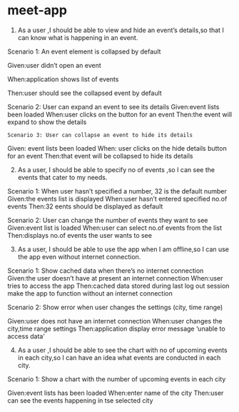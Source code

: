 # meet-app
1)	As a user ,I should be able to view and hide an event’s details,so that I can know  what is happening in an event.

Scenario 1: An event element is collapsed by default

Given:user didn’t open an event

When:application shows list of events

Then:user should see the collapsed event by default

Scenario 2: User can expand an event to see its details
Given:event lists been loaded
When:user clicks on the button for an event
Then:the event will expand to show the details

	Scenario 3: User can collapse an event to hide its details
Given: event lists been loaded
When: user clicks on the hide details button for an event
Then:that event will be collapsed to hide its details


2)	As a user, I should be able to specify no of events ,so I can see the events that cater to my needs.

Scenario 1: When user hasn’t specified a number, 32 is the default number
Given:the events list is displayed
When:user hasn’t entered specified no.of events
Then:32 eents should be displayed as default


Scenario 2: User can change the number of events they want to see
Given:event list is loaded
When:user can select no.of events from the list
Then:displays no.of events the user wants to see


3)	As a user, I should be able to use the app when I am offline,so I can use the app even without internet connection.

Scenario 1: Show cached data when there’s no internet connection
Given:the user doesn’t have at present an internet connection
When:user tries to access the app
Then:cached data stored during last log out session make the app to function without an internet connection

Scenario 2: Show error when user changes the settings (city, time range)

Given:user does not have an internet connection
When:user changes the city,time range settings 
Then:application display error message ‘unable to access data’

4)	As a user ,I should be able to see the chart with no of upcoming events in each city,so I can have an idea what events are conducted in each city.

Scenario 1: Show a chart with the number of upcoming events in each city

Given:event lists has been loaded
When:enter name of the city
Then:user can see the events happening in tse selected city

